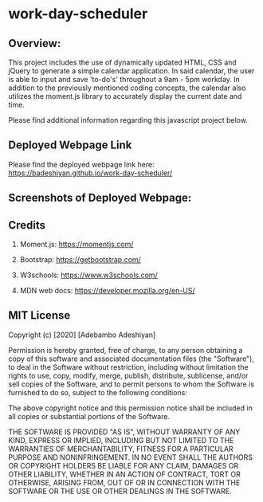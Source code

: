 # work-day-scheduler

## Overview:

This project includes the use of dynamically updated HTML, CSS and jQuery to generate a simple calendar application. In said calendar, the user is able to input and save 'to-do's' throughout a 9am - 5pm workday. In addition to the previously mentioned coding concepts, the calendar also utilizes the moment.js library to accurately display the current date and time.

Please find additional information regarding this javascript project below.

## Deployed Webpage Link

Please find the deployed webpage link here: https://badeshiyan.github.io/work-day-scheduler/

## Screenshots of Deployed Webpage:

## Credits

1. Moment.js: https://momentjs.com/

2. Bootstrap: https://getbootstrap.com/

3. W3schools: https://www.w3schools.com/

4. MDN web docs: https://developer.mozilla.org/en-US/

## MIT License

Copyright (c) [2020] [Adebambo Adeshiyan]

Permission is hereby granted, free of charge, to any person obtaining a copy
of this software and associated documentation files (the "Software"), to deal
in the Software without restriction, including without limitation the rights
to use, copy, modify, merge, publish, distribute, sublicense, and/or sell
copies of the Software, and to permit persons to whom the Software is
furnished to do so, subject to the following conditions:

The above copyright notice and this permission notice shall be included in all
copies or substantial portions of the Software.

THE SOFTWARE IS PROVIDED "AS IS", WITHOUT WARRANTY OF ANY KIND, EXPRESS OR
IMPLIED, INCLUDING BUT NOT LIMITED TO THE WARRANTIES OF MERCHANTABILITY,
FITNESS FOR A PARTICULAR PURPOSE AND NONINFRINGEMENT. IN NO EVENT SHALL THE
AUTHORS OR COPYRIGHT HOLDERS BE LIABLE FOR ANY CLAIM, DAMAGES OR OTHER
LIABILITY, WHETHER IN AN ACTION OF CONTRACT, TORT OR OTHERWISE, ARISING FROM,
OUT OF OR IN CONNECTION WITH THE SOFTWARE OR THE USE OR OTHER DEALINGS IN THE
SOFTWARE.

```

```
